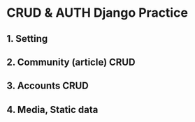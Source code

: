 # CRUD & AUTH Django Practice

## 1. Setting

## 2. Community (article) CRUD

## 3. Accounts CRUD

## 4. Media, Static data

